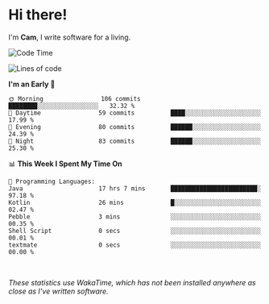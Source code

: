 # Hi there!
I'm **Cam**, I write software for a living.

<!--START_SECTION:waka-->
![Code Time](http://img.shields.io/badge/Code%20Time-301%20hrs%2016%20mins-blue)

![Lines of code](https://img.shields.io/badge/From%20Hello%20World%20I%27ve%20Written-93.0%20thousand%20lines%20of%20code-blue)

**I'm an Early 🐤** 

```text
🌞 Morning                106 commits         ████████░░░░░░░░░░░░░░░░░   32.32 % 
🌆 Daytime                59 commits          ████░░░░░░░░░░░░░░░░░░░░░   17.99 % 
🌃 Evening                80 commits          ██████░░░░░░░░░░░░░░░░░░░   24.39 % 
🌙 Night                  83 commits          ██████░░░░░░░░░░░░░░░░░░░   25.30 % 
```


📊 **This Week I Spent My Time On** 

```text
💬 Programming Languages: 
Java                     17 hrs 7 mins       ████████████████████████░   97.18 % 
Kotlin                   26 mins             █░░░░░░░░░░░░░░░░░░░░░░░░   02.47 % 
Pebble                   3 mins              ░░░░░░░░░░░░░░░░░░░░░░░░░   00.35 % 
Shell Script             0 secs              ░░░░░░░░░░░░░░░░░░░░░░░░░   00.01 % 
textmate                 0 secs              ░░░░░░░░░░░░░░░░░░░░░░░░░   00.00 % 
```


<!--END_SECTION:waka-->

<br>

_These statistics use WakaTime, which has not been installed anywhere as close as I've written software._
